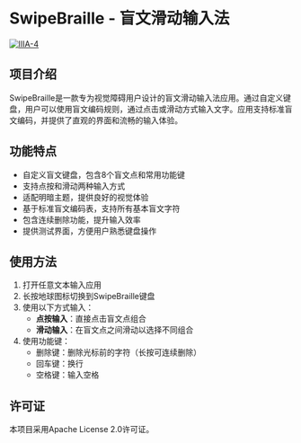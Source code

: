 # SwipeBraille - 盲文滑动输入法

[![IIIA-4](https://img.shields.io/badge/IIIA-4-9370DB)](https://github.com/ErSanSan233/IIIA)

## 项目介绍

SwipeBraille是一款专为视觉障碍用户设计的盲文滑动输入法应用。通过自定义键盘，用户可以使用盲文编码规则，通过点击或滑动方式输入文字。应用支持标准盲文编码，并提供了直观的界面和流畅的输入体验。

## 功能特点
- 自定义盲文键盘，包含8个盲文点和常用功能键
- 支持点按和滑动两种输入方式
- 适配明暗主题，提供良好的视觉体验
- 基于标准盲文编码表，支持所有基本盲文字符
- 包含连续删除功能，提升输入效率
- 提供测试界面，方便用户熟悉键盘操作

## 使用方法
1. 打开任意文本输入应用
2. 长按地球图标切换到SwipeBraille键盘
3. 使用以下方式输入：
   - **点按输入**：直接点击盲文点组合
   - **滑动输入**：在盲文点之间滑动以选择不同组合
4. 使用功能键：
   - 删除键：删除光标前的字符（长按可连续删除）
   - 回车键：换行
   - 空格键：输入空格

## 许可证
本项目采用Apache License 2.0许可证。
